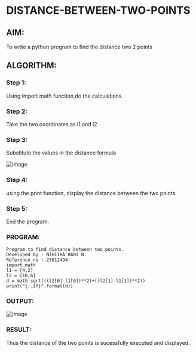 # DISTANCE-BETWEEN-TWO-POINTS

## AIM:
To write a python program to find the distance two 2 points
## ALGORITHM:
### Step 1: 
Using import math function,do the calculations.
### Step 2: 
Take the two coordinates as l1 and l2.
### Step 3: 
Substitute the values in the distance formula

![image](https://github.com/user-attachments/assets/c81d9bf4-cb91-4c6d-89e2-2e2adc2ae2f8)

### Step 4: 
using the print function, display the distance between the two points.
### Step 5: 
End the program.
### PROGRAM:
```
Program to find distance between two points.
Developed by : NIHITHA RANI B
Reference no : 23012494
import math 
l1 = [4,2]
l2 = [10,6]
d = math.sqrt(((l2[0]-l1[0])**2)+((l2[1]-l1[1])**2))
print("{:.2f}".format(d))
```
  
### OUTPUT:
![image](https://github.com/user-attachments/assets/10333b14-f0ab-4be6-a056-176c3720ca5e)


### RESULT:
Thus the distance of the two points is sucessfully executed and displayed.
